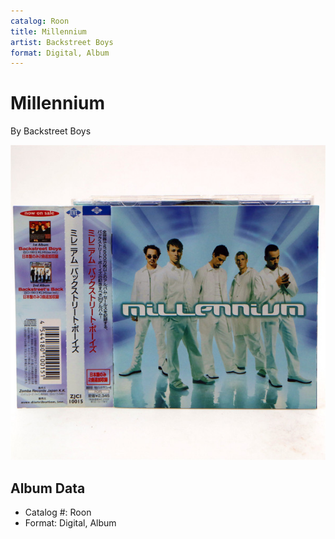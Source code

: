 ```yaml
---
catalog: Roon
title: Millennium
artist: Backstreet Boys
format: Digital, Album
---
```


# Millennium

By Backstreet Boys

![](../../assets/albumcovers/Backstreet_Boys-Millennium.png)

## Album Data

- Catalog #: Roon
- Format: Digital, Album

